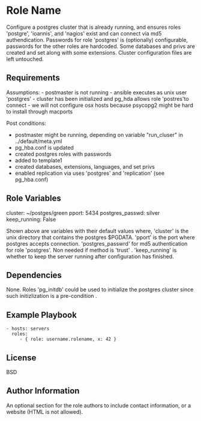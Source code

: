 Role Name
=========

Configure a postgres cluster that is already running, and ensures roles 'postgre', 'ioannis', and 'nagios' exist and can connect via md5 authendication. Passwords for  role 'postgres' is (optionally) configurable, passwords for the other roles are hardcoded. Some databases and privs are created and set along with some extensions. Cluster configuration
files are left untouched.


Requirements
------------

 Assumptions:
    - postmaster  is not running
    - ansible executes as unix user 'postgres'
    - cluster has been initialized and pg_hda allows role 'postres'to connect
    - we will not configure osx hosts because psycopg2 might be hard to install through macports

 Post conditions:
   - postmaster might be running, depending on variable  "run_cluser" in ../default/meta.yml
   - pg_hba.conf is updated
   - created postgres roles with passwords
   - added to template1
   - created  databases, extensions, languages, and set privs
   - enabled replication via uses 'postgres' and 'replication' (see pg_hba.conf)


Role Variables
--------------

cluster:             ~/postges/green
pport:               5434
postgres_passwd:     silver
keep_running:        False

Shown above are variables with their default values
where,
'cluster'           is  the unix directory that contains the postgres $PGDATA. 
'pport'             is  the port where postgres accepts connection.
'postgres_passwrd'  for md5 authentication for role 'postgres'. Non needed if method is  'trust' . 
'keep_running'      is  whether to keep the server running after configuration has finished. 



Dependencies
------------

None. Roles 'pg_initdb' could be used to initialize the postgres cluster since such initizlization is a pre-condition .

Example Playbook
----------------

    - hosts: servers
      roles:
         - { role: username.rolename, x: 42 }

License
-------

BSD

Author Information
------------------

An optional section for the role authors to include contact information, or a website (HTML is not allowed).
